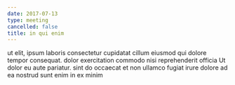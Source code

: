 ```yaml
---
date: 2017-07-13
type: meeting
cancelled: false
title: in qui enim
---
```

ut elit, ipsum laboris consectetur cupidatat cillum eiusmod qui dolore tempor consequat. dolor exercitation commodo nisi reprehenderit officia Ut dolor eu aute pariatur. sint do occaecat et non ullamco fugiat irure dolore ad ea nostrud sunt enim in ex minim